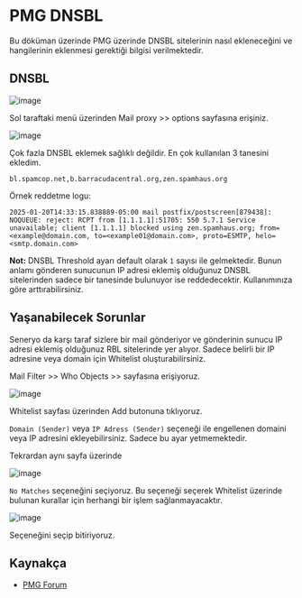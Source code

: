 # PMG DNSBL

Bu döküman üzerinde PMG üzerinde DNSBL sitelerinin nasıl ekleneceğini ve hangilerinin eklenmesi gerektiği bilgisi verilmektedir.


## DNSBL 

![image](https://github.com/user-attachments/assets/a900ffb4-0d77-49e4-8ddc-dddd62b3720f)

Sol taraftaki menü üzerinden Mail proxy >> options sayfasına erişiniz. 


![image](https://github.com/user-attachments/assets/5bc604b7-9afa-4f98-8eed-2250c6297850)

Çok fazla DNSBL eklemek sağlıklı değildir. En çok kullanılan 3 tanesini ekledim.

```
bl.spamcop.net,b.barracudacentral.org,zen.spamhaus.org
```


Örnek reddetme logu:

```
2025-01-20T14:33:15.838889-05:00 mail postfix/postscreen[879438]: NOQUEUE: reject: RCPT from [1.1.1.1]:51705: 550 5.7.1 Service unavailable; client [1.1.1.1] blocked using zen.spamhaus.org; from=<example@domain.com, to=<example01@domain.com>, proto=ESMTP, helo=<smtp.domain.com>
```

**Not:** DNSBL Threshold ayarı default olarak `1` sayısı ile gelmektedir. Bunun anlamı gönderen sunucunun IP adresi eklemiş olduğunuz DNSBL sitelerinden sadece bir tanesinde bulunuyor ise reddedecektir. Kullanımınıza göre arttırabilirsiniz.


## Yaşanabilecek Sorunlar

Seneryo da karşı taraf sizlere bir mail gönderiyor ve gönderinin sunucu IP adresi eklemiş olduğunuz RBL sitelerinde yer alıyor. Sadece belirli bir IP adresine veya domain için Whitelist oluşturabilirsiniz.


Mail Filter >> Who Objects >> sayfasına erişiyoruz.

![image](https://github.com/user-attachments/assets/0efc77ec-98ed-43a9-9848-a936a63a2a8e)


Whitelist sayfası üzerinden Add butonuna tıklıyoruz.


`Domain (Sender)` veya `IP Adress (Sender)` seçeneği ile engellenen domaini veya IP adresini ekleyebilirsiniz. Sadece bu ayar yetmemektedir. 


Tekrardan aynı sayfa üzerinde 

![image](https://github.com/user-attachments/assets/12b3725a-ec24-4062-bd25-3ebbd45f197a)

`No Matches` seçeneğini seçiyoruz. Bu seçeneği seçerek Whitelist üzerinde bulunan kurallar için herhangi bir işlem sağlanmayacaktır.

![image](https://github.com/user-attachments/assets/f6b1dce0-343a-4fcc-92b9-7f20de1819f7)

Seçeneğini seçip bitiriyoruz.

## Kaynakça

- [PMG Forum](https://forum.proxmox.com/threads/whitelist-not-working.54204/)



